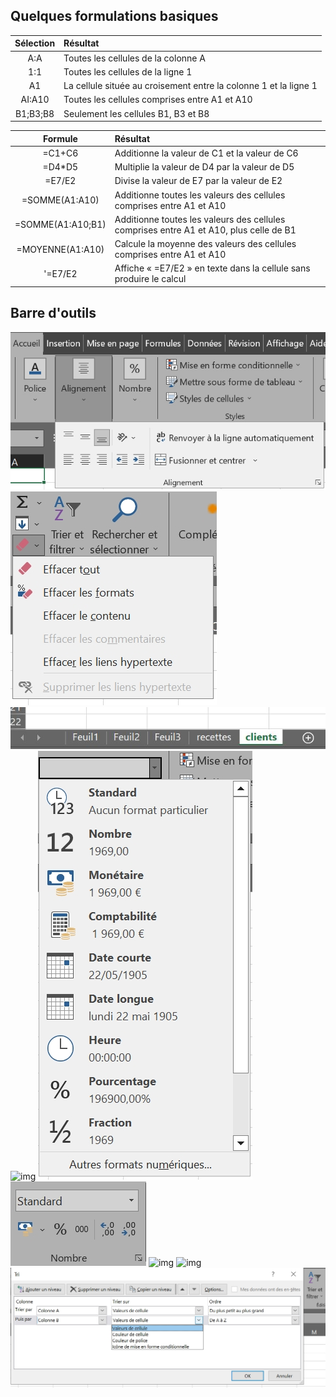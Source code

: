 
## Quelques formulations basiques

Sélection | Résultat
:-----:|:----
A:A | Toutes les cellules de la colonne A
1:1 | Toutes les cellules de la ligne 1
A1 | La cellule située au croisement entre la colonne 1 et la ligne 1
AI:A10 | Toutes les cellules comprises entre A1 et A10
B1;B3;B8 | Seulement les cellules B1, B3 et B8

Formule | Résultat
:-----:|:----
=C1+C6 | Additionne la valeur de C1 et la valeur de C6
=D4*D5 | Multiplie la valeur de D4 par la valeur de D5
=E7/E2 | Divise la valeur de E7 par la valeur de E2
=SOMME(A1:A10) | Additionne toutes les valeurs des cellules comprises entre A1 et A10
=SOMME(A1:A10;B1) | Additionne toutes les valeurs des cellules comprises entre A1 et A10, plus celle de B1
=MOYENNE(A1:A10) | Calcule la moyenne des valeurs des cellules comprises entre A1 et A10
'=E7/E2 | Affiche « =E7/E2 » en texte dans la cellule sans produire le calcul

## Barre d'outils

![img](/wiki/jpg/alignement.jpg "Alignement")
![img](/wiki/jpg/effacer.jpg "Effacer")
![img](/wiki/jpg/feuilles.JPG "Feuilles")
![img](/wiki/jpg/mise%en%forme%conditionnelle.jpg "Mise en forme conditionnelle")
![img](/wiki/jpg/nombre.jpg "Nombre")
![img](/wiki/jpg/nombre1.jpg "Nombre")
![img](/wiki/jpg/r&#xE9;pertoire.jpg "Répertoire")
![img](/wiki/jpg/sélectionfiltre.jpg "Sélection filtre")
![img](/wiki/jpg/tri.jpg "Tri personnalisé")








